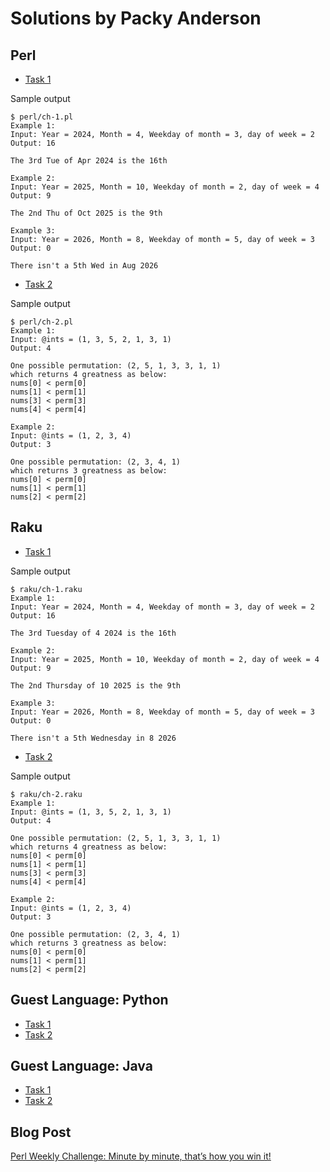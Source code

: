 # Solutions by Packy Anderson

## Perl

* [Task 1](perl/ch-1.pl)

Sample output
```
$ perl/ch-1.pl
Example 1:
Input: Year = 2024, Month = 4, Weekday of month = 3, day of week = 2
Output: 16

The 3rd Tue of Apr 2024 is the 16th

Example 2:
Input: Year = 2025, Month = 10, Weekday of month = 2, day of week = 4
Output: 9

The 2nd Thu of Oct 2025 is the 9th

Example 3:
Input: Year = 2026, Month = 8, Weekday of month = 5, day of week = 3
Output: 0

There isn't a 5th Wed in Aug 2026
```

* [Task 2](perl/ch-2.pl)

Sample output
```
$ perl/ch-2.pl
Example 1:
Input: @ints = (1, 3, 5, 2, 1, 3, 1)
Output: 4

One possible permutation: (2, 5, 1, 3, 3, 1, 1)
which returns 4 greatness as below:
nums[0] < perm[0]
nums[1] < perm[1]
nums[3] < perm[3]
nums[4] < perm[4]

Example 2:
Input: @ints = (1, 2, 3, 4)
Output: 3

One possible permutation: (2, 3, 4, 1)
which returns 3 greatness as below:
nums[0] < perm[0]
nums[1] < perm[1]
nums[2] < perm[2]
```

## Raku

* [Task 1](raku/ch-1.raku)

Sample output
```
$ raku/ch-1.raku
Example 1:
Input: Year = 2024, Month = 4, Weekday of month = 3, day of week = 2
Output: 16

The 3rd Tuesday of 4 2024 is the 16th

Example 2:
Input: Year = 2025, Month = 10, Weekday of month = 2, day of week = 4
Output: 9

The 2nd Thursday of 10 2025 is the 9th

Example 3:
Input: Year = 2026, Month = 8, Weekday of month = 5, day of week = 3
Output: 0

There isn't a 5th Wednesday in 8 2026
```

* [Task 2](raku/ch-2.raku)

Sample output
```
$ raku/ch-2.raku
Example 1:
Input: @ints = (1, 3, 5, 2, 1, 3, 1)
Output: 4

One possible permutation: (2, 5, 1, 3, 3, 1, 1)
which returns 4 greatness as below:
nums[0] < perm[0]
nums[1] < perm[1]
nums[3] < perm[3]
nums[4] < perm[4]

Example 2:
Input: @ints = (1, 2, 3, 4)
Output: 3

One possible permutation: (2, 3, 4, 1)
which returns 3 greatness as below:
nums[0] < perm[0]
nums[1] < perm[1]
nums[2] < perm[2]
```

## Guest Language: Python
* [Task 1](python/ch-1.py)
* [Task 2](python/ch-2.py)

## Guest Language: Java
* [Task 1](java/Ch1.java)
* [Task 2](java/Ch2.java)

## Blog Post

[Perl Weekly Challenge: Minute by minute, that’s how you win it!](https://packy.dardan.com/2023/10/04/perl-weekly-challenge-minute-by-minute-thats-how-you-win-it/)
